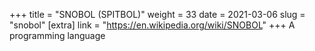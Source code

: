 +++
title = "SNOBOL (SPITBOL)"
weight = 33
date = 2021-03-06
slug = "snobol"
[extra]
link = "https://en.wikipedia.org/wiki/SNOBOL"
+++
A programming language


